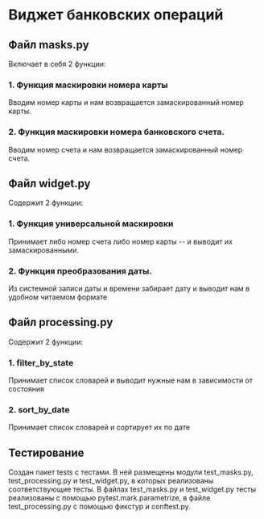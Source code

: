 # Виджет банковских операций

## Файл masks.py
Включает в себя 2 функции:
### 1. Функция маскировки номера карты
Вводим номер карты и нам возвращается замаскированный номер карты.
### 2. Функция маскировки номера банковского счета.
Вводим номер счета и нам возвращается замаскированный номер счета.


## Файл widget.py
Содержит 2 функции:
### 1. Функция универсальной маскировки
Принимает либо номер счета
либо номер карты -- и выводит их замаскированными.
### 2. Функция преобразования даты.
Из системной записи даты и времени забирает дату и выводит нам в
удобном читаемом формате

## Файл processing.py
Содержит 2 функции:
### 1. filter_by_state
Принимает список словарей и выводит
нужные нам в зависимости от состояния
### 2. sort_by_date
Принимает список словарей и сортирует их по дате

## Тестирование
Создан пакет tests  с тестами.
В ней размещены модули test_masks.py,
test_processing.py и test_widget.py, в которых реализованы 
соответствующие тесты.
В файлах test_masks.py и test_widget.py тесты реализованы с помощью 
pytest.mark.parametrize,  в файле test_processing.py с помощью
фикстур и conftest.py.

